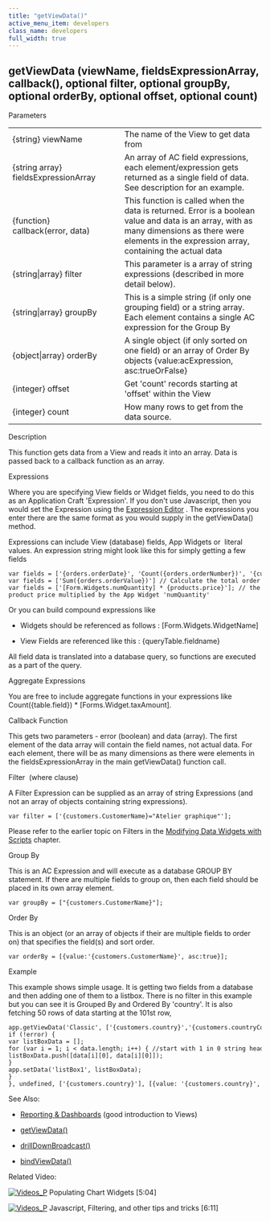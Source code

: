 ```yaml
---
title: "getViewData()"
active_menu_item: developers
class_name: developers
full_width: true
---
```



## getViewData (viewName, fieldsExpressionArray, callback(), optional filter, optional groupBy, optional orderBy, optional offset, optional count)

Parameters

<table>
<tr>
<td width="257">
{string} viewName

</td>
<td width="15">
</td>
<td width="608">
The name of the View to get data from

</td>
</tr>
<tr>
<td width="257">
{string array} fieldsExpressionArray

</td>
<td width="15">
</td>
<td width="608">
An array of AC field expressions, each element/expression gets returned as a single field of data. See description for an example.

</td>
</tr>
<tr>
<td width="257">
{function} callback(error, data)

</td>
<td width="15">
</td>
<td width="608">
This function is called when the data is returned. Error is a boolean value and data is an array, with as many dimensions as there were elements in the expression array, containing the actual data

</td>
</tr>
<tr>
<td width="257">
{string|array} filter

</td>
<td width="15">
</td>
<td width="608">
This parameter is a array of string expressions (described in more detail below).

</td>
</tr>
<tr>
<td width="257">
{string|array} groupBy

</td>
<td width="15">
</td>
<td width="608">
This is a simple string (if only one grouping field) or a string array. Each element contains a single AC expression for the Group By

</td>
</tr>
<tr>
<td width="257">
{object|array} orderBy

</td>
<td width="15">
</td>
<td width="608">
A single object (if only sorted on one field) or an array of Order By objects {value:acExpression, asc:trueOrFalse}

</td>
</tr>
<tr>
<td width="257">
{integer} offset

</td>
<td width="15">
</td>
<td width="608">
Get 'count' records starting at 'offset' within the View

</td>
</tr>
<tr>
<td width="257">
{integer} count

</td>
<td width="15">
</td>
<td width="608">
How many rows to get from the data source.

</td>
</tr>
</table>

Description

This function gets data from a View and reads it into an array. Data is passed back to a callback function as an array.

Expressions

Where you are specifying View fields or Widget fields, you need to do this as an Application Craft 'Expression'. If you don't use Javascript, then you would set the Expression using the [Expression Editor](../../../product-guide/advanced-features/data-integration,-reporting-dashboards/data-section-properties/the-expression-editor) . The expressions you enter there are the same format as you would supply in the getViewData() method.

Expressions can include View (database) fields, App Widgets or  literal values. An expression string might look like this for simply getting a few fields

    var fields = ['{orders.orderDate}', 'Count({orders.orderNumber})', '{customers.customerName}'];
    var fields = ['Sum({orders.orderValue})'] // Calculate the total order value within the database query
    var fields = ['[Form.Widgets.numQuantity] * {products.price}']; // the product price multiplied by the App Widget 'numQuantity'
   

Or you can build compound expressions like

 - Widgets should be referenced as follows : [Form.Widgets.WidgetName]

 - View Fields are referenced like this : {queryTable.fieldname}

All field data is translated into a database query, so functions are executed as a part of the query.

Aggregate Expressions

You are free to include aggregate functions in your expressions like Count({table.field}) \* [Forms.Widget.taxAmount].

Callback Function

This gets two parameters - error (boolean) and data (array). The first element of the data array will contain the field names, not actual data. For each element, there will be as many dimensions as there were elements in the fieldsExpressionArray in the main getViewData() function call.

Filter  (where clause)

A Filter Expression can be supplied as an array of string Expressions (and not an array of objects containing string expressions).

    var filter = ['{customers.CustomerName}="Atelier graphique"'];
   

Please refer to the earlier topic on Filters in the [Modifying Data Widgets with Scripts](modifying-data-widgets-with-sc) chapter.

Group By

This is an AC Expression and will execute as a database GROUP BY statement. If there are multiple fields to group on, then each field should be placed in its own array element.

    var groupBy = ["{customers.CustomerName}"];
   

Order By

This is an object (or an array of objects if their are multiple fields to order on) that specifies the field(s) and sort order.

    var orderBy = [{value:'{customers.CustomerName}', asc:true}];
   

Example

This example shows simple usage. It is getting two fields from a database and then adding one of them to a listbox. There is no filter in this example but you can see it is Grouped By and Ordered By 'country'. It is also fetching 50 rows of data starting at the 101st row,

    app.getViewData('Classic', ['{customers.country}','{customers.countryCode}'], function(error, data) {
    if (!error) {
    var listBoxData = [];
    for (var i = 1; i < data.length; i++) { //start with 1 in 0 string header is placed
    listBoxData.push([data[i][0], data[i][0]]);
    }
    app.setData('listBox1', listBoxData);
    }
    }, undefined, ['{customers.country}'], [{value: '{customers.country}', asc: false}], 101, 50);
   

See Also:

 - [Reporting & Dashboards](../../../product-guide/advanced-features/data-integration,-reporting-dashboards/index) (good introduction to Views)

 - [getViewData()](getviewdata)

 - [drillDownBroadcast()](drilldownbroadcast)

 - [bindViewData()](setviewcallback)

Related Video:

[![Videos\_P](/img/docs/videos_p.png)](http://www.youtube.com/v/4FXN_AsiiMs?autoplay=1&hd=1&fs=1&showsearch=0&rel=0&) Populating Chart Widgets [5:04]

[![Videos\_P](/img/docs/videos_p.png)](http://www.youtube.com/v/rKbMmF7kcXs?autoplay=1&hd=1&fs=1&showsearch=0&rel=0&) Javascript, Filtering, and other tips and tricks [6:11]
